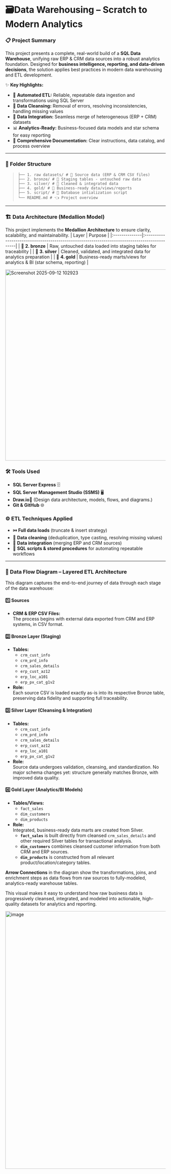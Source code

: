 # 🗃️Data Warehousing – Scratch to Modern Analytics

### 📋 Project Summary

This project presents a complete, real-world build of a **SQL Data Warehouse**, unifying raw ERP & CRM data sources into a robust analytics foundation. Designed for **business intelligence, reporting, and data-driven decisions**, the solution applies best practices in modern data warehousing and ETL development.

✨ **Key Highlights:**
- 🔄 **Automated ETL:** Reliable, repeatable data ingestion and transformations using SQL Server
- 🧹 **Data Cleansing:** Removal of errors, resolving inconsistencies, handling missing values
- 🔗 **Data Integration:** Seamless merge of heterogeneous (ERP + CRM) datasets
- 📊 **Analytics-Ready:** Business-focused data models and star schema for easy reporting
- 📝 **Comprehensive Documentation:** Clear instructions, data catalog, and process overview

---

### 📂 Folder Structure

> ```
>├── 1. raw datasets/ # 📂 Source data (ERP & CRM CSV files)
>├── 2. bronze/ # 🥉 Staging tables - untouched raw data
>├── 3. silver/ # 🥈 Cleaned & integrated data
>├── 4. gold/ # 🥇 Business-ready data/views/reports
>├── 5. script/ # 📂 Database intialization script
>└── README.md # 👈 Project overview
> ```

---

### 🏗️ Data Architecture (Medallion Model)

This project implements the **Medallion Architecture** to ensure clarity, scalability, and maintainability. 
| Layer         | Purpose                                                                                       |
|:--------------|:---------------------------------------------------------------------------------------------| 
| 🥉 **2. bronze**   | Raw, untouched data loaded into staging tables for traceability                          |
| 🥈 **3. silver**   | Cleaned, validated, and integrated data for analytics preparation                        |
| 🥇 **4. gold**     | Business-ready marts/views for analytics & BI (star schema, reporting)                   |

<img width="1000" height="600" alt="Screenshot 2025-09-12 102923" src="https://github.com/user-attachments/assets/6d16d9ff-a263-4f38-a475-59d42c7cdd30" />


### 🛠️ Tools Used
- **SQL Server Express** 🗄️
- **SQL Server Management Studio (SSMS)** 🖥️
- **Draw.io**📝 (Design data architecture, models, flows, and diagrams.)
- **Git & GitHub** 🌐

### ⚙️ ETL Techniques Applied
- ⏮️ **Full data loads** (truncate & insert strategy)
- 🧽 **Data cleaning** (deduplication, type casting, resolving missing values)
- 🔁 **Data integration** (merging ERP and CRM sources)
- 🤖 **SQL scripts & stored procedures** for automating repeatable workflows

---

### 🔄 Data Flow Diagram – Layered ETL Architecture

This diagram captures the end-to-end journey of data through each stage of the data warehouse:

#### 1️⃣ Sources

- **CRM & ERP CSV Files:**  
  The process begins with external data exported from CRM and ERP systems, in CSV format.

#### 2️⃣ Bronze Layer (Staging)

- **Tables:**  
  - `crm_cust_info`  
  - `crm_prd_info`  
  - `crm_sales_details`  
  - `erp_cust_az12`  
  - `erp_loc_a101`  
  - `erp_px_cat_g1v2`
- **Role:**  
  Each source CSV is loaded exactly as-is into its respective Bronze table, preserving data fidelity and supporting full traceability.

#### 3️⃣ Silver Layer (Cleansing & Integration)

- **Tables:**  
  - `crm_cust_info`  
  - `crm_prd_info`  
  - `crm_sales_details`  
  - `erp_cust_az12`  
  - `erp_loc_a101`  
  - `erp_px_cat_g1v2`
- **Role:**  
  Source data undergoes validation, cleansing, and standardization. No major schema changes yet: structure generally matches Bronze, with improved data quality.

#### 4️⃣ Gold Layer (Analytics/BI Models)

- **Tables/Views:**  
  - `fact_sales`  
  - `dim_customers`  
  - `dim_products`
- **Role:**  
  Integrated, business-ready data marts are created from Silver.  
  - **`fact_sales`** is built directly from cleansed `crm_sales_details` and other required Silver tables for transactional analysis.
  - **`dim_customers`** combines cleansed customer information from both CRM and ERP sources.
  - **`dim_products`** is constructed from all relevant product/location/category tables.

**Arrow Connections** in the diagram show the transformations, joins, and enrichment steps as data flows from raw sources to fully-modeled, analytics-ready warehouse tables.

This visual makes it easy to understand how raw business data is progressively cleansed, integrated, and modeled into actionable, high-quality datasets for analytics and reporting.

<img width="1733" height="809" alt="image" src="https://github.com/user-attachments/assets/c9923b9f-aaa0-4189-8f15-a33bd15a9142" />
